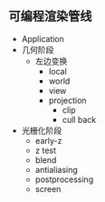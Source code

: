## 可编程渲染管线
- Application
- 几何阶段
  - 左边变换
    - local
    - world
    - view
    - projection
      - clip
      - cull back
- 光栅化阶段
  - early-z
  - z test
  - blend
  - antialiasing
  - postprocessing
  - screen